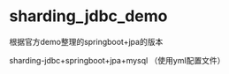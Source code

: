 # sharding_jdbc_demo
根据官方demo整理的springboot+jpa的版本


sharding-jdbc+springboot+jpa+mysql   （使用yml配置文件）
